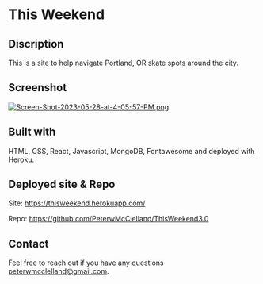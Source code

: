 # This Weekend

## Discription
This is a site to help navigate Portland, OR skate spots around the city.

## Screenshot
[![Screen-Shot-2023-05-28-at-4-05-57-PM.png](https://i.postimg.cc/tCqPJRCW/Screen-Shot-2023-05-28-at-4-05-57-PM.png)](https://postimg.cc/JtFtdLXz)

## Built with
HTML, CSS, React, Javascript, MongoDB, Fontawesome and deployed with Heroku.

## Deployed site & Repo

Site: https://thisweekend.herokuapp.com/

Repo: https://github.com/PeterwMcClelland/ThisWeekend3.0


## Contact
Feel free to reach out if you have any questions peterwmcclelland@gmail.com.